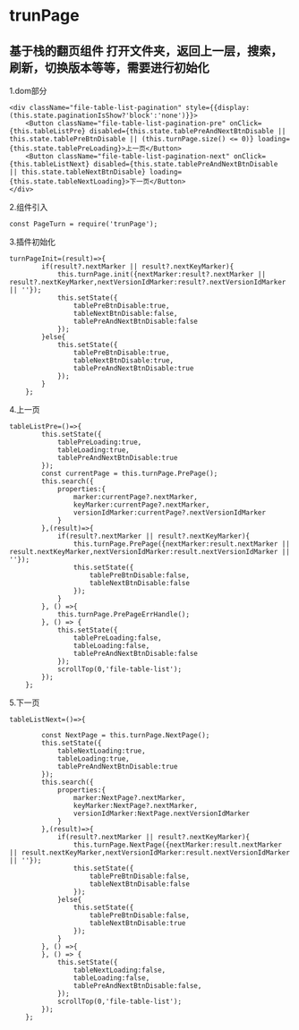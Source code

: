 # trunPage
## 基于栈的翻页组件 打开文件夹，返回上一层，搜索，刷新，切换版本等等，需要进行初始化

1.dom部分

    <div className="file-table-list-pagination" style={{display:(this.state.paginationIsShow?'block':'none')}}>
        <Button className="file-table-list-pagination-pre" onClick={this.tableListPre} disabled={this.state.tablePreAndNextBtnDisable || this.state.tablePreBtnDisable || (this.turnPage.size() <= 0)} loading={this.state.tablePreLoading}>上一页</Button>
        <Button className="file-table-list-pagination-next" onClick={this.tableListNext} disabled={this.state.tablePreAndNextBtnDisable  || this.state.tableNextBtnDisable} loading={this.state.tableNextLoading}>下一页</Button>
    </div>

2.组件引入

    const PageTurn = require('trunPage');

3.插件初始化

    turnPageInit=(result)=>{
            if(result?.nextMarker || result?.nextKeyMarker){
                this.turnPage.init({nextMarker:result?.nextMarker || result?.nextKeyMarker,nextVersionIdMarker:result?.nextVersionIdMarker || ''});
                this.setState({
                    tablePreBtnDisable:true,
                    tableNextBtnDisable:false,
                    tablePreAndNextBtnDisable:false
                });
            }else{
                this.setState({
                    tablePreBtnDisable:true,
                    tableNextBtnDisable:true,
                    tablePreAndNextBtnDisable:true
                });
            }
        };

4.上一页

    tableListPre=()=>{
            this.setState({
                tablePreLoading:true,
                tableLoading:true,
                tablePreAndNextBtnDisable:true
            });
            const currentPage = this.turnPage.PrePage();
            this.search({
                properties:{
                    marker:currentPage?.nextMarker,
                    keyMarker:currentPage?.nextMarker,
                    versionIdMarker:currentPage?.nextVersionIdMarker
                }
            },(result)=>{
                if(result?.nextMarker || result?.nextKeyMarker){
                    this.turnPage.PrePage({nextMarker:result.nextMarker || result.nextKeyMarker,nextVersionIdMarker:result.nextVersionIdMarker || ''});
                    this.setState({
                        tablePreBtnDisable:false,
                        tableNextBtnDisable:false
                    });
                }
            }, () =>{
                this.turnPage.PrePageErrHandle();
            }, () => {
                this.setState({
                    tablePreLoading:false,
                    tableLoading:false,
                    tablePreAndNextBtnDisable:false
                });
                scrollTop(0,'file-table-list');
            });
        };

5.下一页

    tableListNext=()=>{

            const NextPage = this.turnPage.NextPage();
            this.setState({
                tableNextLoading:true,
                tableLoading:true,
                tablePreAndNextBtnDisable:true
            });
            this.search({
                properties:{
                    marker:NextPage?.nextMarker,
                    keyMarker:NextPage?.nextMarker,
                    versionIdMarker:NextPage.nextVersionIdMarker
                }
            },(result)=>{
                if(result?.nextMarker || result?.nextKeyMarker){
                    this.turnPage.NextPage({nextMarker:result.nextMarker || result.nextKeyMarker,nextVersionIdMarker:result.nextVersionIdMarker || ''});
                    this.setState({
                        tablePreBtnDisable:false,
                        tableNextBtnDisable:false
                    });
                }else{
                    this.setState({
                        tablePreBtnDisable:false,
                        tableNextBtnDisable:true
                    });
                }
            }, () =>{
            }, () => {
                this.setState({
                    tableNextLoading:false,
                    tableLoading:false,
                    tablePreAndNextBtnDisable:false,
                });
                scrollTop(0,'file-table-list');
            });
        };